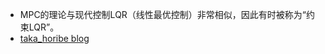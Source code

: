 * MPC的理论与现代控制LQR（线性最优控制）非常相似，因此有时被称为“约束LQR”。
* [taka_horibe blog](https://qiita.com/taka_horibe/items/47f86e02e2db83b0c570)